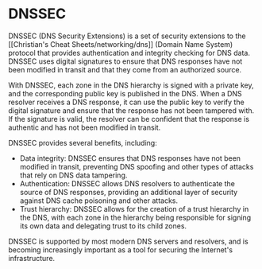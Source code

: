 # DNSSEC 

DNSSEC (DNS Security Extensions) is a set of security extensions to the [[Christian's Cheat Sheets/networking/dns]] (Domain Name System) protocol that provides authentication and integrity checking for DNS data. DNSSEC uses digital signatures to ensure that DNS responses have not been modified in transit and that they come from an authorized source. 

With DNSSEC, each zone in the DNS hierarchy is signed with a private key, and the corresponding public key is published in the DNS. When a DNS resolver receives a DNS response, it can use the public key to verify the digital signature and ensure that the response has not been tampered with. If the signature is valid, the resolver can be confident that the response is authentic and has not been modified in transit.

DNSSEC provides several benefits, including:

-  Data integrity: DNSSEC ensures that DNS responses have not been modified in transit, preventing DNS spoofing and other types of attacks that rely on DNS data tampering.
-  Authentication: DNSSEC allows DNS resolvers to authenticate the source of DNS responses, providing an additional layer of security against DNS cache poisoning and other attacks.
-  Trust hierarchy: DNSSEC allows for the creation of a trust hierarchy in the DNS, with each zone in the hierarchy being responsible for signing its own data and delegating trust to its child zones.

DNSSEC is supported by most modern DNS servers and resolvers, and is becoming increasingly important as a tool for securing the Internet's infrastructure.
